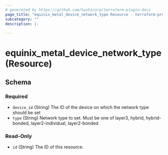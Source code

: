 ```yaml
---
# generated by https://github.com/hashicorp/terraform-plugin-docs
page_title: "equinix_metal_device_network_type Resource - terraform-provider-equinix"
subcategory: ""
description: |-
  
---
```


# equinix_metal_device_network_type (Resource)





<!-- schema generated by tfplugindocs -->
## Schema

### Required

- `device_id` (String) The ID of the device on which the network type should be set
- `type` (String) Network type to set. Must be one of layer3, hybrid, hybrid-bonded, layer2-individual, layer2-bonded

### Read-Only

- `id` (String) The ID of this resource.
